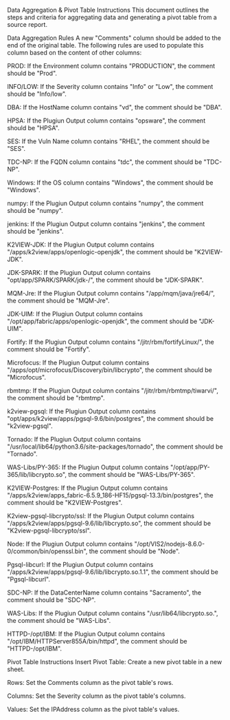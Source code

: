 Data Aggregation & Pivot Table Instructions
This document outlines the steps and criteria for aggregating data and generating a pivot table from a source report.

Data Aggregation Rules
A new "Comments" column should be added to the end of the original table. The following rules are used to populate this column based on the content of other columns:

PROD: If the Environment column contains "PRODUCTION", the comment should be "Prod".

INFO/LOW: If the Severity column contains "Info" or "Low", the comment should be "Info/low".

DBA: If the HostName column contains "vd", the comment should be "DBA".

HPSA: If the Plugiun Output column contains "opsware", the comment should be "HPSA".

SES: If the Vuln Name column contains "RHEL", the comment should be "SES".

TDC-NP: If the FQDN column contains "tdc", the comment should be "TDC-NP".

Windows: If the OS column contains "Windows", the comment should be "Windows".

numpy: If the Plugiun Output column contains "numpy", the comment should be "numpy".

jenkins: If the Plugiun Output column contains "jenkins", the comment should be "jenkins".

K2VIEW-JDK: If the Plugiun Output column contains "/apps/k2view/apps/openlogic-openjdk", the comment should be "K2VIEW-JDK".

JDK-SPARK: If the Plugiun Output column contains "opt/app/SPARK/SPARK/jdk-/", the comment should be "JDK-SPARK".

MQM-Jre: If the Plugiun Output column contains "/app/mqm/java/jre64/", the comment should be "MQM-Jre".

JDK-UIM: If the Plugiun Output column contains "/opt/app/fabric/apps/openlogic-openjdk", the comment should be "JDK-UIM".

Fortify: If the Plugiun Output column contains "/jitr/rbm/fortifyLinux/", the comment should be "Fortify".

Microfocus: If the Plugiun Output column contains "/apps/opt/microfocus/Discovery/bin/libcrypto", the comment should be "Microfocus".

rbmtmp: If the Plugiun Output column contains "/jitr/rbm/rbmtmp/tiwarvi/", the comment should be "rbmtmp".

k2view-pgsql: If the Plugiun Output column contains "opt/apps/k2view/apps/pgsql-9.6/bin/postgres", the comment should be "k2view-pgsql".

Tornado: If the Plugiun Output column contains "/usr/local/lib64/python3.6/site-packages/tornado", the comment should be "Tornado".

WAS-Libs/PY-365: If the Plugiun Output column contains "/opt/app/PY-365/lib/libcrypto.so", the comment should be "WAS-Libs/PY-365".

K2VIEW-Postgres: If the Plugiun Output column contains "/apps/k2view/apps_fabric-6.5.9_186-HF15/pgsql-13.3/bin/postgres", the comment should be "K2VIEW-Postgres".

K2view-pgsql-libcrypto/ssl: If the Plugiun Output column contains "/apps/k2view/apps/pgsql-9.6/lib/libcrypto.so", the comment should be "K2view-pgsql-libcrypto/ssl".

Node: If the Plugiun Output column contains "/opt/VIS2/nodejs-8.6.0-0/common/bin/openssl.bin", the comment should be "Node".

Pgsql-libcurl: If the Plugiun Output column contains "/apps/k2view/apps/pgsql-9.6/lib/libcrypto.so.1.1", the comment should be "Pgsql-libcurl".

SDC-NP: If the DataCenterName column contains "Sacramento", the comment should be "SDC-NP".

WAS-Libs: If the Plugiun Output column contains "/usr/lib64/libcrypto.so.", the comment should be "WAS-Libs".

HTTPD-/opt/IBM: If the Plugiun Output column contains "/opt/IBM/HTTPServer855A/bin/httpd", the comment should be "HTTPD-/opt/IBM".

Pivot Table Instructions
Insert Pivot Table: Create a new pivot table in a new sheet.

Rows: Set the Comments column as the pivot table's rows.

Columns: Set the Severity column as the pivot table's columns.

Values: Set the IPAddress column as the pivot table's values.
